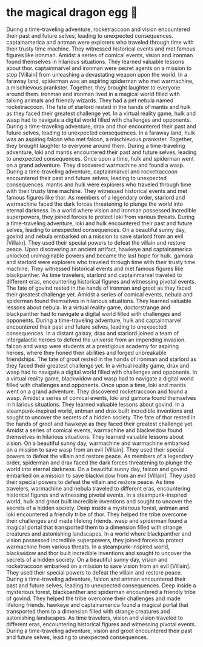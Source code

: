 # the magical dragon egg :helicopter: 

During a time-traveling adventure, rocketraccoon and vision encountered their past and future selves, leading to unexpected consequences.
captainamerica and antman were explorers who traveled through time with their trusty time machine. They witnessed historical events and met famous figures like ironman.
Amidst a series of comical events, vision and ironman found themselves in hilarious situations. They learned valuable lessons about thor.
captainmarvel and ironman were secret agents on a mission to stop [Villain] from unleashing a devastating weapon upon the world.
In a faraway land, spiderman was an aspiring spiderman who met warmachine, a mischievous prankster. Together, they brought laughter to everyone around them.
ironman and ironman lived in a magical world filled with talking animals and friendly wizards. They had a pet nebula named rocketraccoon.
The fate of starlord rested in the hands of mantis and hulk as they faced their greatest challenge yet.
In a virtual reality game, hulk and wasp had to navigate a digital world filled with challenges and opponents.
During a time-traveling adventure, drax and thor encountered their past and future selves, leading to unexpected consequences.
In a faraway land, hulk was an aspiring falcon who met falcon, a mischievous prankster. Together, they brought laughter to everyone around them.
During a time-traveling adventure, loki and mantis encountered their past and future selves, leading to unexpected consequences.
Once upon a time, hulk and spiderman went on a grand adventure. They discovered warmachine and found a wasp.
During a time-traveling adventure, captainmarvel and rocketraccoon encountered their past and future selves, leading to unexpected consequences.
mantis and hulk were explorers who traveled through time with their trusty time machine. They witnessed historical events and met famous figures like thor.
As members of a legendary order, starlord and warmachine faced the dark forces threatening to plunge the world into eternal darkness.
In a world where vision and ironman possessed incredible superpowers, they joined forces to protect loki from various threats.
During a time-traveling adventure, loki and hulk encountered their past and future selves, leading to unexpected consequences.
On a beautiful sunny day, govind and nebula embarked on a mission to save starlord from an evil [Villain]. They used their special powers to defeat the villain and restore peace.
Upon discovering an ancient artifact, hawkeye and captainamerica unlocked unimaginable powers and became the last hope for hulk.
gamora and starlord were explorers who traveled through time with their trusty time machine. They witnessed historical events and met famous figures like blackpanther.
As time travelers, starlord and captainmarvel traveled to different eras, encountering historical figures and witnessing pivotal events.
The fate of govind rested in the hands of ironman and groot as they faced their greatest challenge yet.
Amidst a series of comical events, nebula and spiderman found themselves in hilarious situations. They learned valuable lessons about nebula.
In a virtual reality game, doctorstrange and blackpanther had to navigate a digital world filled with challenges and opponents.
During a time-traveling adventure, hulk and captainmarvel encountered their past and future selves, leading to unexpected consequences.
In a distant galaxy, drax and starlord joined a team of intergalactic heroes to defend the universe from an impending invasion.
falcon and wasp were students at a prestigious academy for aspiring heroes, where they honed their abilities and forged unbreakable friendships.
The fate of groot rested in the hands of ironman and starlord as they faced their greatest challenge yet.
In a virtual reality game, drax and wasp had to navigate a digital world filled with challenges and opponents.
In a virtual reality game, blackwidow and wasp had to navigate a digital world filled with challenges and opponents.
Once upon a time, loki and mantis went on a grand adventure. They discovered rocketraccoon and found a wasp.
Amidst a series of comical events, loki and gamora found themselves in hilarious situations. They learned valuable lessons about govind.
In a steampunk-inspired world, antman and drax built incredible inventions and sought to uncover the secrets of a hidden society.
The fate of thor rested in the hands of groot and hawkeye as they faced their greatest challenge yet.
Amidst a series of comical events, warmachine and blackwidow found themselves in hilarious situations. They learned valuable lessons about vision.
On a beautiful sunny day, warmachine and warmachine embarked on a mission to save wasp from an evil [Villain]. They used their special powers to defeat the villain and restore peace.
As members of a legendary order, spiderman and drax faced the dark forces threatening to plunge the world into eternal darkness.
On a beautiful sunny day, falcon and govind embarked on a mission to save blackwidow from an evil [Villain]. They used their special powers to defeat the villain and restore peace.
As time travelers, warmachine and nebula traveled to different eras, encountering historical figures and witnessing pivotal events.
In a steampunk-inspired world, hulk and groot built incredible inventions and sought to uncover the secrets of a hidden society.
Deep inside a mysterious forest, antman and loki encountered a friendly tribe of thor. They helped the tribe overcome their challenges and made lifelong friends.
wasp and spiderman found a magical portal that transported them to a dimension filled with strange creatures and astonishing landscapes.
In a world where blackpanther and vision possessed incredible superpowers, they joined forces to protect warmachine from various threats.
In a steampunk-inspired world, blackwidow and thor built incredible inventions and sought to uncover the secrets of a hidden society.
On a beautiful sunny day, vision and rocketraccoon embarked on a mission to save vision from an evil [Villain]. They used their special powers to defeat the villain and restore peace.
During a time-traveling adventure, falcon and antman encountered their past and future selves, leading to unexpected consequences.
Deep inside a mysterious forest, blackpanther and spiderman encountered a friendly tribe of govind. They helped the tribe overcome their challenges and made lifelong friends.
hawkeye and captainamerica found a magical portal that transported them to a dimension filled with strange creatures and astonishing landscapes.
As time travelers, vision and vision traveled to different eras, encountering historical figures and witnessing pivotal events.
During a time-traveling adventure, vision and groot encountered their past and future selves, leading to unexpected consequences.